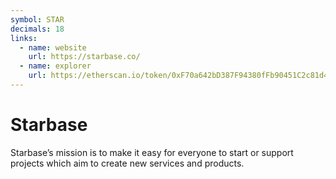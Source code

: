 ```yaml
---
symbol: STAR
decimals: 18
links:
  - name: website
    url: https://starbase.co/
  - name: explorer
    url: https://etherscan.io/token/0xF70a642bD387F94380fFb90451C2c81d4Eb82CBc
---
```


# Starbase

Starbase’s mission is to make it easy for everyone to start or support projects which aim to create new services and products.

